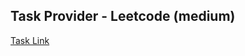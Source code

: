 ## Task Provider - Leetcode (medium)

[Task Link](https://leetcode.com/problems/rearrange-array-elements-by-sign/description/?envType=daily-question&envId=2024-02-14)